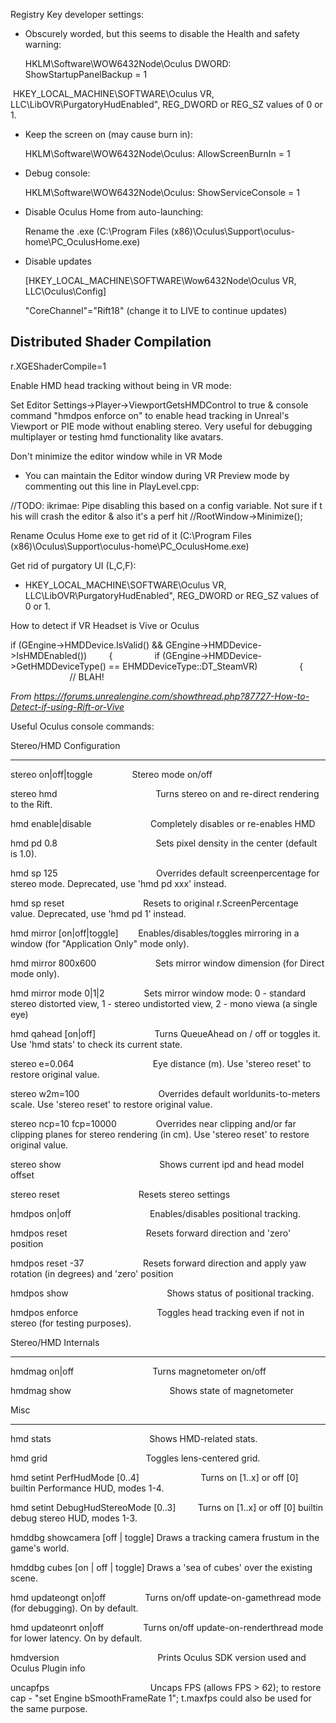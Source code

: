 Registry Key developer settings:

- Obscurely worded, but this seems to disable the Health and safety warning:

  HKLM\\Software\\WOW6432Node\\Oculus DWORD: ShowStartupPanelBackup = 1

​ HKEY_LOCAL_MACHINE\\SOFTWARE\\Oculus VR, LLC\\LibOVR\\PurgatoryHudEnabled", REG_DWORD or REG_SZ values of 0 or 1.

- Keep the screen on (may cause burn in):

  HKLM\\Software\\WOW6432Node\\Oculus: AllowScreenBurnIn = 1


- Debug console:

  HKLM\\Software\\WOW6432Node\\Oculus: ShowServiceConsole = 1


- Disable Oculus Home from auto-launching:

  Rename the .exe (C:\\Program Files (x86)\\Oculus\\Support\\oculus-home\\PC_OculusHome.exe)


- Disable updates

  \[HKEY_LOCAL_MACHINE\\SOFTWARE\\Wow6432Node\\Oculus VR, LLC\\Oculus\\Config]

  "CoreChannel"="Rift18" (change it to LIVE to continue updates)

## Distributed Shader Compilation

r.XGEShaderCompile=1

Enable HMD head tracking without being in VR mode:

Set Editor Settings->Player->ViewportGetsHMDControl to true & console command "hmdpos enforce on" to enable head tracking in Unreal's Viewport or PIE mode without enabling stereo. Very useful for debugging multiplayer or testing hmd functionality like avatars.

Don't minimize the editor window while in VR Mode

- You can maintain the Editor window during VR Preview mode by commenting out this line in PlayLevel.cpp:

//TODO: ikrimae: Pipe disabling this based on a config variable. Not sure if this will crash the editor & also it's a perf hit
//RootWindow->Minimize();

Rename Oculus Home exe to get rid of it (C:\\Program Files (x86)\\Oculus\\Support\\oculus-home\\PC_OculusHome.exe)

Get rid of purgatory UI (L,C,F):

- HKEY_LOCAL_MACHINE\\SOFTWARE\\Oculus VR, LLC\\LibOVR\\PurgatoryHudEnabled", REG_DWORD or REG_SZ values of 0 or 1.

How to detect if VR Headset is Vive or Oculus

if (GEngine->HMDDevice.IsValid() && GEngine->HMDDevice->IsHMDEnabled())
        {
                if (GEngine->HMDDevice->GetHMDDeviceType() == EHMDDeviceType::DT_SteamVR)
                {
                        // BLAH!

*From <https://forums.unrealengine.com/showthread.php?87727-How-to-Detect-if-using-Rift-or-Vive>*

Useful Oculus console commands:

Stereo/HMD Configuration

* * *

stereo on|off|toggle                Stereo mode on/off

stereo hmd                                        Turns stereo on and re-direct rendering to the Rift.

hmd enable|disable                        Completely disables or re-enables HMD

hmd pd 0.8                                        Sets pixel density in the center (default is 1.0).

hmd sp 125                                        Overrides default screenpercentage for stereo mode. Deprecated, use 'hmd pd xxx' instead.

hmd sp reset                                Resets to original r.ScreenPercentage value. Deprecated, use 'hmd pd 1' instead.

hmd mirror \[on|off|toggle]        Enables/disables/toggles mirroring in a window (for "Application Only" mode only).

hmd mirror 800x600                        Sets mirror window dimension (for Direct mode only).

hmd mirror mode 0|1|2                Sets mirror window mode: 0 - standard stereo distorted view, 1 - stereo undistorted view, 2 - mono viewa (a single eye)

hmd qahead \[on|off]                        Turns QueueAhead on / off or toggles it. Use 'hmd stats' to check its current state.

stereo e=0.064                                Eye distance (m). Use 'stereo reset' to restore original value.

stereo w2m=100                                Overrides default worldunits-to-meters scale. Use 'stereo reset' to restore original value.

stereo ncp=10 fcp=10000                Overrides near clipping and/or far clipping planes for stereo rendering (in cm). Use 'stereo reset' to restore original value.

stereo show                                        Shows current ipd and head model offset

stereo reset                                Resets stereo settings

hmdpos on|off                                Enables/disables positional tracking.

hmdpos reset                                Resets forward direction and 'zero' position

hmdpos reset -37                        Resets forward direction and apply yaw rotation (in degrees) and 'zero' position

hmdpos show                                        Shows status of positional tracking.

hmdpos enforce                                Toggles head tracking even if not in stereo (for testing purposes).

Stereo/HMD Internals

* * *

hmdmag on|off                                Turns magnetometer on/off

hmdmag show                                        Shows state of magnetometer

Misc

* * *

hmd stats                                        Shows HMD-related stats.

hmd grid                                        Toggles lens-centered grid.

hmd setint PerfHudMode \[0..4]                         Turns on \[1..x] or off \[0] builtin Performance HUD, modes 1-4.

hmd setint DebugHudStereoMode \[0..3]         Turns on \[1..x] or off \[0] builtin debug stereo HUD, modes 1-3.

hmddbg showcamera \[off | toggle] Draws a tracking camera frustum in the game's world.

hmddbg cubes \[on | off | toggle] Draws a 'sea of cubes' over the existing scene.

hmd updateongt on|off                Turns on/off update-on-gamethread mode (for debugging). On by default.

hmd updateonrt on|off                Turns on/off update-on-renderthread mode for lower latency. On by default.

hmdversion                                        Prints Oculus SDK version used and Oculus Plugin info

uncapfps                                         Uncaps FPS (allows FPS > 62); to restore cap - "set Engine bSmoothFrameRate 1"; t.maxfps could also be used for the same purpose.
